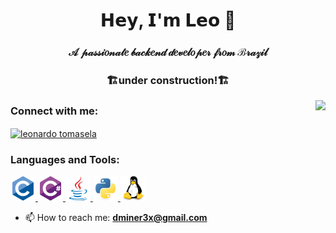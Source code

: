 <h1 align="center">𝗛𝗲𝘆, 𝗜'𝗺 𝗟𝗲𝗼 👋 </h1> 
<h3 align="center">𝒜 𝓅𝒶𝓈𝓈𝒾𝑜𝓃𝒶𝓉𝑒 𝒷𝒶𝒸𝓀𝑒𝓃𝒹 𝒹𝑒𝓋𝑒𝓁𝑜𝓅𝑒𝓇 𝒻𝓇𝑜𝓂 ℬ𝓇𝒶𝓏𝒾𝓁 </h3>
<h3 align="center">🏗️<b>under construction!</b>🏗️ </h3>
<img src="https://media4.giphy.com/media/ayBZf3xVtT74Q/giphy.gif?cid=ecf05e47vmp4pll7y459xuaslfwih4shmd72qtm8k6uwri78&ep=v1_gifs_related&rid=giphy.gif&ct=g" align="right">


<h3 align="left">Connect with me:</h3>
<p align="left">
<a href="https://www.linkedin.com/in/leotl/" target="blank"><img align="center" src="https://raw.githubusercontent.com/rahuldkjain/github-profile-readme-generator/master/src/images/icons/Social/linked-in-alt.svg" alt="leonardo tomasela" height="30" width="40" /></a> </p>


<h3 align="left">Languages and Tools: </h3>
<p align="left"> <a href="https://www.cprogramming.com/" target="_blank" rel="noreferrer"> <img src="https://raw.githubusercontent.com/devicons/devicon/master/icons/c/c-original.svg" alt="c" width="40" height="40"/> </a> <a href="https://www.w3schools.com/cs/" target="_blank" rel="noreferrer"> <img src="https://raw.githubusercontent.com/devicons/devicon/master/icons/csharp/csharp-original.svg" alt="csharp" width="40" height="40"/> </a> <a href="https://www.java.com" target="_blank" rel="noreferrer"> <img src="https://raw.githubusercontent.com/devicons/devicon/master/icons/java/java-original.svg" alt="java" width="40" height="40"/> </a> <a href="https://www.python.org" target="_blank" rel="noreferrer"> <img src="https://raw.githubusercontent.com/devicons/devicon/master/icons/python/python-original.svg" alt="python" width="40" height="40"/> </a> <a href="https://www.linux.org/" target="_blank" rel="noreferrer"> <img src="https://raw.githubusercontent.com/devicons/devicon/master/icons/linux/linux-original.svg" alt="linux" width="40" height="40"/> </a> </p>


- 📫 How to reach me: **dminer3x@gmail.com**

